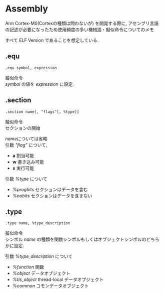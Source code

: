 # Assembly
Arm Cortex-M0(Cortexの種類は問わないが) を開発する際に,
アセンブリ言語の記述が必要になったため使用頻度の多い機械語・擬似命令についてのメモ  

すべて ELF Version であることを想定している.


## .equ
``` .equ
.equ symbol, expression
```
擬似命令  
*symbol* の値を *expression* に設定.

## .section
``` .section
.section name[, "flags"[, %type]]
```
擬似命令  
セクションの開始  

*name*については省略  
引数 *"flag"* について,
* **a** 割当可能
* **w** 書き込み可能
* **x** 実行可能

引数 *%type* について
* *%progbits* セクションはデータを含む
* *%nobits*   セクションはデータを含まない

## .type
``` type
.type name, %type_description
```
擬似命令  
シンボル *name* の種類を関数シンボルもしくはオブジェクトシンボルのどちらかに設定.

引数 *%type_description* について
* *%function* 関数
* *%object* データオブジェクト
* *%tls_object* thread-local データオブジェクト
* *%common* コモンデータオブジェクト
